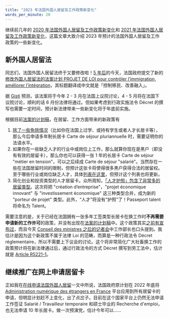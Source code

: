 ```yaml
---
title: "2023 年法国外国人居留及工作政策新变化"
words_per_minute: 20
---
```


继续前几年的 [2020 年法国外国人居留及工作政策新变化](/tds/changements-2020)和 [2021 年法国外国人居留及工作政策新变化](/tds/changements-2021)，这篇文章大致介绍 2023 年预计的法国外国人居留及工作政策的一些新变化。

## 新外国人居留法

同志们，法国外国人居留法终于又要修改啦！[5 年后](https://www.legifrance.gouv.fr/jorf/id/JORFTEXT000037381808)的今天，法国政府提交了新的[修改外国人居留法的法案计划 PROJET DE LOI pour contrôler l’immigration, améliorer l’intégration](https://www.senat.fr/leg/pjl22-304.html)，其标题翻译成中文就是「控制移民、改善融入」。

据 [Gisti](https://www.gisti.org/spip.php?article6862) 预测，该法案将于今年 2 - 3 月在法国上议院讨论，4 - 5 月将在法国下议院讨论，顺利的话 6 月份法律将通过。但如果考虑到行政实施法令 Décret 的撰写也需要一定时间，预计新法律带来一些新变化将于年底前实施。

根据目前[法案的计划稿](https://www.senat.fr/leg/pjl22-304.html)，在居留、工作方面带来的新政策有

1. [除了一些免除情况](https://www.legifrance.gouv.fr/codes/article_lc/LEGIARTI000042776855)（比如你在法国上过学、或持有学生或者人才长居卡等），那么今后申请多年制长居卡 Carte de séjour pluriannuelle 时，需要证明你的法语水平。
2. 如果你在一些缺乏人才的行业中或岗位上工作，那么就算你现在是黑户（即没有有效的居留卡），那么你也可以获得一张 1 年的长居卡 Carte de séjour "métier en tension"，可以之后续成 Carte de séjour "salarié"。当然存在一些在法国居留时间的限制，但预计这张卡将使得很多黑户获得合法的居留权。至于哪些行业或岗位缺乏人才，具体[列表在这里](https://www.legifrance.gouv.fr/jorf/id/JORFTEXT000017937372)，但预计这个列表也将更新。
3. 简化创业和投资类型的人才居留卡。众所周知，[「人才护照」包含了非常多的居留类型](https://www.service-public.fr/particuliers/vosdroits/F16922)。这次将把 "création d’entreprise"，"projet économique innovant" 与 "investissement économique" 这三种类型合并，成为新的 "porteur de projet" 类型。此外，“人才”将没有“护照”了！Passeport talent 将命名为 Talent。

需要注意的是，关于已经在法国拥有一张多年工签类型长居卡在换工作时**不再需要申请新的工作许可**的政策，并没有出现在[法案的计划稿](https://www.senat.fr/leg/pjl22-304.html)中。这个政策其实[之前有宣布过](https://www.gisti.org/IMG/pdf/pjl2023_2022-11_resume-mi-mt-pour-consultation.pdf)，而且今天 [Conseil des ministres 之后的记者会](https://twitter.com/i/broadcasts/1nAJErkMPbXxL)中工作部长也口头提到。我估计是因为这个新政策不属于法律 Loi 的范畴，而算是一种行政法令 Décret réglementaire，所以不需要上下议会的讨论。这个将非常简化广大社畜换工作的政策预计将在新法律通过后，通过行政法令的方式 Décret 撰写到劳工法中，估计就是 [Article R5221-1](https://www.legifrance.gouv.fr/codes/article_lc/LEGIARTI000043325323)。

## 继续推广在网上申请居留卡

正如我在[在线申请法国外国人居留](/tds/demande-tds-en-ligne)一文中所说，法国政府原计划在 2022 年底将 [Administration numérique des étrangers en France](https://administration-etrangers-en-france.interieur.gouv.fr) 平台应用到所有居留卡的申请，但明显计划赶不上变化，出了点岔子。目前在这个国家平台上仍然无法申请工作签证 Salarié / Travailleur temporaire 和硕士毕业的 Recherche d'emploi，也无法申请 10 年长居卡。做一次预演党，估计今年可以……
